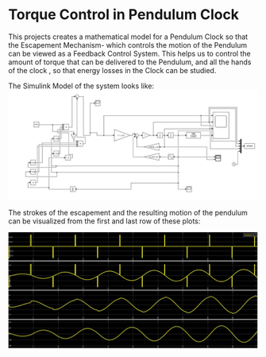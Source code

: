 # Torque Control in Pendulum Clock

This projects creates a mathematical model for a Pendulum Clock so that the Escapement Mechanism- which controls the motion of the Pendulum can be viewed as a Feedback Control System. This helps us to control the amount of torque that can be delivered to the Pendulum, and all the hands of the clock , so that energy losses in the Clock can be studied.

The Simulink Model of the system looks like:
![Simulink Model](https://github.com/ameyarsalvi/PendulumClock/blob/master/Sim.JPG)

The strokes of the escapement and the resulting motion of the pendulum can be visualized from the first and last row of these plots:

![Plots](https://github.com/ameyarsalvi/PendulumClock/blob/master/Motion.jpg)
